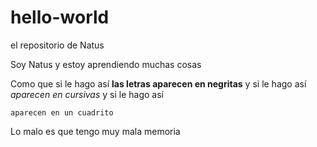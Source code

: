# hello-world
el repositorio de Natus  

Soy Natus y estoy aprendiendo muchas cosas  

Como que si le hago así **las letras aparecen en negritas**
y si le hago así *aparecen en cursivas*
y si le hago así 
```
aparecen en un cuadrito
```
Lo malo es que tengo muy mala memoria 
